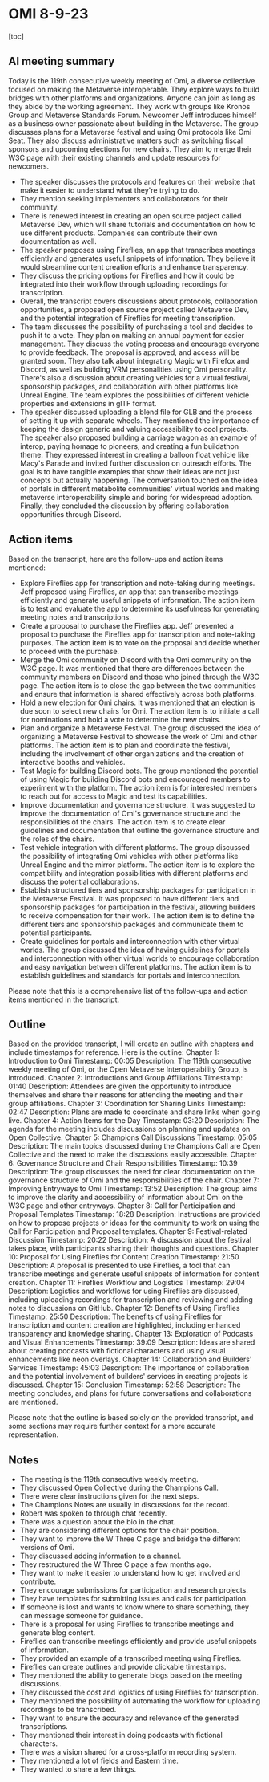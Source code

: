 # OMI 8-9-23

[toc]


## AI meeting summary

Today is the 119th consecutive weekly meeting of Omi, a diverse collective focused on making the Metaverse interoperable. They explore ways to build bridges with other platforms and organizations. Anyone can join as long as they abide by the working agreement. They work with groups like Kronos Group and Metaverse Standards Forum. Newcomer Jeff introduces himself as a business owner passionate about building in the Metaverse. The group discusses plans for a Metaverse festival and using Omi protocols like Omi Seat. They also discuss administrative matters such as switching fiscal sponsors and upcoming elections for new chairs. They aim to merge their W3C page with their existing channels and update resources for newcomers.

- The speaker discusses the protocols and features on their website that make it easier to understand what they're trying to do.
- They mention seeking implementers and collaborators for their community.
- There is renewed interest in creating an open source project called Metaverse Dev, which will share tutorials and documentation on how to use different products. Companies can contribute their own documentation as well.
- The speaker proposes using Fireflies, an app that transcribes meetings efficiently and generates useful snippets of information. They believe it would streamline content creation efforts and enhance transparency.
- They discuss the pricing options for Fireflies and how it could be integrated into their workflow through uploading recordings for transcription.
- Overall, the transcript covers discussions about protocols, collaboration opportunities, a proposed open source project called Metaverse Dev, and the potential integration of Fireflies for meeting transcription.
- The team discusses the possibility of purchasing a tool and decides to push it to a vote. They plan on making an annual payment for easier management. They discuss the voting process and encourage everyone to provide feedback. The proposal is approved, and access will be granted soon. They also talk about integrating Magic with Firefox and Discord, as well as building VRM personalities using Omi personality. There's also a discussion about creating vehicles for a virtual festival, sponsorship packages, and collaboration with other platforms like Unreal Engine. The team explores the possibilities of different vehicle properties and extensions in glTF format.
- The speaker discussed uploading a blend file for GLB and the process of setting it up with separate wheels. They mentioned the importance of keeping the design generic and valuing accessibility to cool projects. The speaker also proposed building a carriage wagon as an example of interop, paying homage to pioneers, and creating a fun buildathon theme. They expressed interest in creating a balloon float vehicle like Macy's Parade and invited further discussion on outreach efforts. The goal is to have tangible examples that show their ideas are not just concepts but actually happening. The conversation touched on the idea of portals in different metabolite communities' virtual worlds and making metaverse interoperability simple and boring for widespread adoption. Finally, they concluded the discussion by offering collaboration opportunities through Discord.

## Action items
Based on the transcript, here are the follow-ups and action items mentioned:

- Explore Fireflies app for transcription and note-taking during meetings. Jeff proposed using Fireflies, an app that can transcribe meetings efficiently and generate useful snippets of information. The action item is to test and evaluate the app to determine its usefulness for generating meeting notes and transcriptions.
- Create a proposal to purchase the Fireflies app. Jeff presented a proposal to purchase the Fireflies app for transcription and note-taking purposes. The action item is to vote on the proposal and decide whether to proceed with the purchase.
- Merge the Omi community on Discord with the Omi community on the W3C page. It was mentioned that there are differences between the community members on Discord and those who joined through the W3C page. The action item is to close the gap between the two communities and ensure that information is shared effectively across both platforms.
- Hold a new election for Omi chairs. It was mentioned that an election is due soon to select new chairs for Omi. The action item is to initiate a call for nominations and hold a vote to determine the new chairs.
- Plan and organize a Metaverse Festival. The group discussed the idea of organizing a Metaverse Festival to showcase the work of Omi and other platforms. The action item is to plan and coordinate the festival, including the involvement of other organizations and the creation of interactive booths and vehicles.
- Test Magic for building Discord bots. The group mentioned the potential of using Magic for building Discord bots and encouraged members to experiment with the platform. The action item is for interested members to reach out for access to Magic and test its capabilities.
- Improve documentation and governance structure. It was suggested to improve the documentation of Omi's governance structure and the responsibilities of the chairs. The action item is to create clear guidelines and documentation that outline the governance structure and the roles of the chairs.
- Test vehicle integration with different platforms. The group discussed the possibility of integrating Omi vehicles with other platforms like Unreal Engine and the mirror platform. The action item is to explore the compatibility and integration possibilities with different platforms and discuss the potential collaborations.
- Establish structured tiers and sponsorship packages for participation in the Metaverse Festival. It was proposed to have different tiers and sponsorship packages for participation in the festival, allowing builders to receive compensation for their work. The action item is to define the different tiers and sponsorship packages and communicate them to potential participants.
- Create guidelines for portals and interconnection with other virtual worlds. The group discussed the idea of having guidelines for portals and interconnection with other virtual worlds to encourage collaboration and easy navigation between different platforms. The action item is to establish guidelines and standards for portals and interconnection.

Please note that this is a comprehensive list of the follow-ups and action items mentioned in the transcript.

## Outline
Based on the provided transcript, I will create an outline with chapters and include timestamps for reference. Here is the outline:
Chapter 1: Introduction to Omi
Timestamp: 00:05
Description: The 119th consecutive weekly meeting of Omi, or the Open Metaverse Interoperability Group, is introduced.
Chapter 2: Introductions and Group Affiliations
Timestamp: 01:40
Description: Attendees are given the opportunity to introduce themselves and share their reasons for attending the meeting and their group affiliations.
Chapter 3: Coordination for Sharing Links
Timestamp: 02:47
Description: Plans are made to coordinate and share links when going live.
Chapter 4: Action Items for the Day
Timestamp: 03:20
Description: The agenda for the meeting includes discussions on planning and updates on Open Collective.
Chapter 5: Champions Call Discussions
Timestamp: 05:05
Description: The main topics discussed during the Champions Call are Open Collective and the need to make the discussions easily accessible.
Chapter 6: Governance Structure and Chair Responsibilities
Timestamp: 10:39
Description: The group discusses the need for clear documentation on the governance structure of Omi and the responsibilities of the chair.
Chapter 7: Improving Entryways to Omi
Timestamp: 13:52
Description: The group aims to improve the clarity and accessibility of information about Omi on the W3C page and other entryways.
Chapter 8: Call for Participation and Proposal Templates
Timestamp: 18:28
Description: Instructions are provided on how to propose projects or ideas for the community to work on using the Call for Participation and Proposal templates.
Chapter 9: Festival-related Discussion
Timestamp: 20:22
Description: A discussion about the festival takes place, with participants sharing their thoughts and questions.
Chapter 10: Proposal for Using Fireflies for Content Creation
Timestamp: 21:50
Description: A proposal is presented to use Fireflies, a tool that can transcribe meetings and generate useful snippets of information for content creation.
Chapter 11: Fireflies Workflow and Logistics
Timestamp: 29:04
Description: Logistics and workflows for using Fireflies are discussed, including uploading recordings for transcription and reviewing and adding notes to discussions on GitHub.
Chapter 12: Benefits of Using Fireflies
Timestamp: 25:50
Description: The benefits of using Fireflies for transcription and content creation are highlighted, including enhanced transparency and knowledge sharing.
Chapter 13: Exploration of Podcasts and Visual Enhancements
Timestamp: 39:09
Description: Ideas are shared about creating podcasts with fictional characters and using visual enhancements like neon overlays.
Chapter 14: Collaboration and Builders' Services
Timestamp: 45:03
Description: The importance of collaboration and the potential involvement of builders' services in creating projects is discussed.
Chapter 15: Conclusion
Timestamp: 52:58
Description: The meeting concludes, and plans for future conversations and collaborations are mentioned.

Please note that the outline is based solely on the provided transcript, and some sections may require further context for a more accurate representation.

## Notes
- The meeting is the 119th consecutive weekly meeting.
- They discussed Open Collective during the Champions Call.
- There were clear instructions given for the next steps.
- The Champions Notes are usually in discussions for the record.
- Robert was spoken to through chat recently.
- There was a question about the bio in the chat.
- They are considering different options for the chair position.
- They want to improve the W Three C page and bridge the different versions of Omi.
- They discussed adding information to a channel.
- They restructured the W Three C page a few months ago.
- They want to make it easier to understand how to get involved and contribute.
- They encourage submissions for participation and research projects.
- They have templates for submitting issues and calls for participation.
- If someone is lost and wants to know where to share something, they can message someone for guidance.
- There is a proposal for using Fireflies to transcribe meetings and generate blog content.
- Fireflies can transcribe meetings efficiently and provide useful snippets of information.
- They provided an example of a transcribed meeting using Fireflies.
- Fireflies can create outlines and provide clickable timestamps.
- They mentioned the ability to generate blogs based on the meeting discussions.
- They discussed the cost and logistics of using Fireflies for transcription.
- They mentioned the possibility of automating the workflow for uploading recordings to be transcribed.
- They want to ensure the accuracy and relevance of the generated transcriptions.
- They mentioned their interest in doing podcasts with fictional characters.
- There was a vision shared for a cross-platform recording system.
- They mentioned a lot of fields and Eastern time.
- They wanted to share a few things.